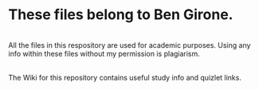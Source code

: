 <h1>These files belong to Ben Girone.</h1><br/>
All the files in this respository are used for academic purposes.
Using any info within these files without my permission is plagiarism.<br/><br/>

The Wiki for this repository contains useful study info and quizlet links.
